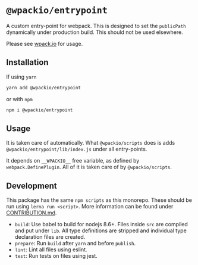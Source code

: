 # `@wpackio/entrypoint`

A custom entry-point for webpack. This is designed to set the `publicPath` dynamically
under production build. This should not be used elsewhere.

Please see [wpack.io](https://wpack.io) for usage.

## Installation

If using `yarn`

```bash
yarn add @wpackio/entrypoint
```

or with `npm`

```bash
npm i @wpackio/entrypoint
```

## Usage

It is taken care of automatically. What `@wpackio/scripts` does is adds
`@wpackio/entrypoint/lib/index.js` under all entry-points.

It depends on `__WPACKIO__` free variable, as defined by `webpack.DefinePlugin`.
All of it is taken care of by `@wpackio/scripts`.

## Development

This package has the same `npm scripts` as this monorepo. These should be run
using `lerna run <script>`. More information can be found under [CONTRIBUTION.md](../../CONTRIBUTION.md).

-   `build`: Use babel to build for nodejs 8.6+. Files inside `src` are compiled and put under `lib`. All type definitions are stripped and individual type declaration files are created.
-   `prepare`: Run `build` after `yarn` and before `publish`.
-   `lint`: Lint all files using eslint.
-   `test`: Run tests on files using jest.
